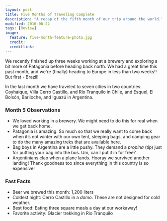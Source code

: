 ```yaml
---
layout: post
title: Five Months of Traveling Complete
description: "A recap of the fifth month of our trip around the world."
modified: 2016-06-22
tags: [Review]
image:
  feature: five-month-feature-photo.jpg
  credit: 
  creditlink: 
---
```

We recently finished up three weeks working at a brewery and exploring a bit more of Patagonia before heading back north. We had a great time this past month, and we're (finally) heading to Europe in less than two weeks!! But first - Brazil!

In the last month we have traveled to seven cities in two countries: Coyhaique, Villa Cerro Castillo, and Río Tranquilo in Chile, and Esquel, El Bolsón, Bariloche, and Iguazú in Argentina.

### Month 5 Observations

- We loved working in a brewery. We might need to do this for real when we get back home.
- Patagonia is amazing. So much so that we really want to come back when it’s not winter with our own tent, sleeping bags, and camping gear to do the many amazing treks that are available here.
- Bag boys in Argentina are a little pushy. They demand a *propina* (tip) just for putting your bag into the bus. Um, can I put it in for free?
- Argentinians clap when a plane lands. Hooray we survived another landing! Thank goodness too since everything in this country is so expensive!

### Fast Facts

- Beer we brewed this month: 1,200 liters
- Coldest night: Cerro Castillo in a *domo*. These are not designed for cold weather.
- Best food: Eating three square meals a day at our workaway!
- Favorite activity: Glacier trekking in Rio Tranquilo
